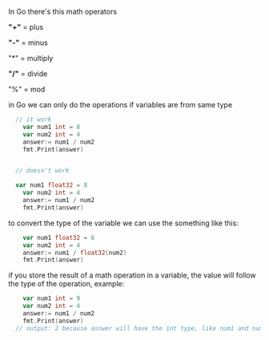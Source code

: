 In Go there's this math operators

**"+"** = plus 

**"-"** = minus

"*" = multiply

**"/"** = divide

"%" = mod

in Go we can only do the operations if variables are from same type

```go
  // it work
	var num1 int = 8
	var num2 int = 4
	answer:= num1 / num2
	fmt.Print(answer)


  // doesn't work

  var num1 float32 = 8
	var num2 int = 4
	answer:= num1 / num2
	fmt.Print(answer)
```

to convert the type of the variable we can use the something like this:

```go
	var num1 float32 = 8
	var num2 int = 4
	answer:= num1 / float32(num2)
	fmt.Print(answer)
```

if you store the result of a math operation in a variable, the value will follow the type of the operation, example:


```go
	var num1 int = 9
	var num2 int = 4
	answer:= num1 / num2
	fmt.Print(answer)
  // output: 2 because asnwer will have the int type, like num1 and num2
```